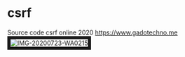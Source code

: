 # csrf
Source code csrf online 2020 https://www.gadotechno.me
<br><img src="https://i.ibb.co/wsNTnG8/Screenshot-20200724-025154-Chrome.jpg" alt="IMG-20200723-WA0215" border="7" /></a><br>

